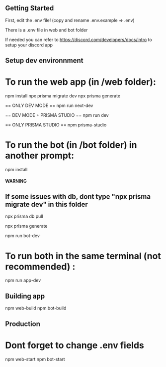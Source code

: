 ## Getting Started

First, edit the .env file! (copy and rename .env.example => .env)

There is a .env file in web and bot folder

If needed you can refer to https://discord.com/developers/docs/intro to setup your discord app

## Setup dev environnment

# To run the web app (in /web folder):

npm install npx prisma migrate dev npx prisma generate

== ONLY DEV MODE == npm run next-dev

== DEV MODE + PRISMA STUDIO == npm run dev

== ONLY PRISMA STUDIO == npm prisma-studio

# To run the bot (in /bot folder) in another prompt:

npm install

#### WARNING

## If some issues with db, dont type "npx prisma migrate dev" in this folder

npx prisma db pull

npx prisma generate

npm run bot-dev

# To run both in the same terminal (not recommended) :

npm run app-dev

## Building app

npm web-build npm bot-build

## Production

# Dont forget to change .env fields

npm web-start npm bot-start
